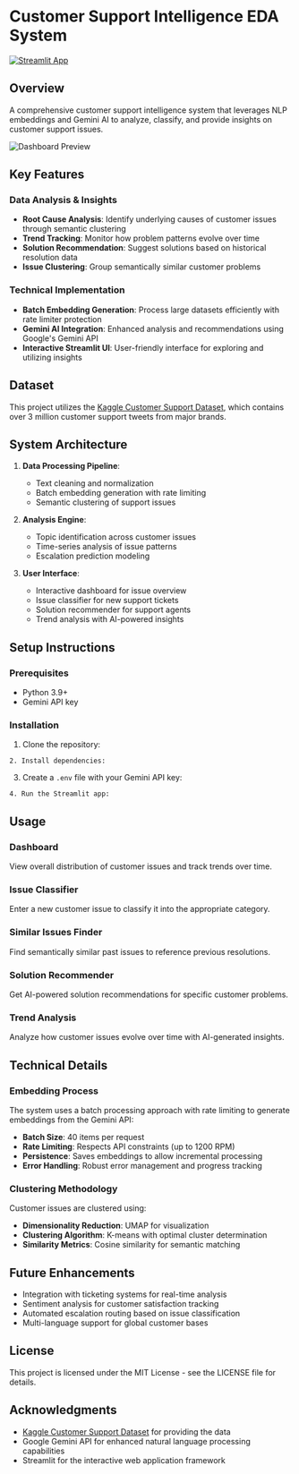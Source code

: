 # Customer Support Intelligence EDA System

[![Streamlit App](https://static.streamlit.io/badges/streamlit_badge_black_white.svg)](https://customer-support-intelligence.streamlit.app/)

## Overview

A comprehensive customer support intelligence system that leverages NLP embeddings and Gemini AI to analyze, classify, and provide insights on customer support issues.

![Dashboard Preview](https://via.placeholder.com/800x400?text=Customer+Support+Dashboard)

## Key Features

### Data Analysis & Insights
- **Root Cause Analysis**: Identify underlying causes of customer issues through semantic clustering
- **Trend Tracking**: Monitor how problem patterns evolve over time
- **Solution Recommendation**: Suggest solutions based on historical resolution data
- **Issue Clustering**: Group semantically similar customer problems

### Technical Implementation
- **Batch Embedding Generation**: Process large datasets efficiently with rate limiter protection
- **Gemini AI Integration**: Enhanced analysis and recommendations using Google's Gemini API
- **Interactive Streamlit UI**: User-friendly interface for exploring and utilizing insights

## Dataset

This project utilizes the [Kaggle Customer Support Dataset](https://lnkd.in/dCgdzs6D), which contains over 3 million customer support tweets from major brands.

## System Architecture

1. **Data Processing Pipeline**:
   - Text cleaning and normalization
   - Batch embedding generation with rate limiting
   - Semantic clustering of support issues

2. **Analysis Engine**:
   - Topic identification across customer issues
   - Time-series analysis of issue patterns
   - Escalation prediction modeling

3. **User Interface**:
   - Interactive dashboard for issue overview
   - Issue classifier for new support tickets
   - Solution recommender for support agents
   - Trend analysis with AI-powered insights

## Setup Instructions

### Prerequisites
- Python 3.9+
- Gemini API key

### Installation

1. Clone the repository:
```
2. Install dependencies:
```
3. Create a `.env` file with your Gemini API key:
```
4. Run the Streamlit app:
```

## Usage

### Dashboard
View overall distribution of customer issues and track trends over time.

### Issue Classifier
Enter a new customer issue to classify it into the appropriate category.

### Similar Issues Finder
Find semantically similar past issues to reference previous resolutions.

### Solution Recommender
Get AI-powered solution recommendations for specific customer problems.

### Trend Analysis
Analyze how customer issues evolve over time with AI-generated insights.

## Technical Details

### Embedding Process
The system uses a batch processing approach with rate limiting to generate embeddings from the Gemini API:

- **Batch Size**: 40 items per request
- **Rate Limiting**: Respects API constraints (up to 1200 RPM)
- **Persistence**: Saves embeddings to allow incremental processing
- **Error Handling**: Robust error management and progress tracking

### Clustering Methodology
Customer issues are clustered using:

- **Dimensionality Reduction**: UMAP for visualization
- **Clustering Algorithm**: K-means with optimal cluster determination
- **Similarity Metrics**: Cosine similarity for semantic matching

## Future Enhancements

- Integration with ticketing systems for real-time analysis
- Sentiment analysis for customer satisfaction tracking
- Automated escalation routing based on issue classification
- Multi-language support for global customer bases

## License

This project is licensed under the MIT License - see the LICENSE file for details.

## Acknowledgments

- [Kaggle Customer Support Dataset](https://lnkd.in/dCgdzs6D) for providing the data
- Google Gemini API for enhanced natural language processing capabilities
- Streamlit for the interactive web application framework